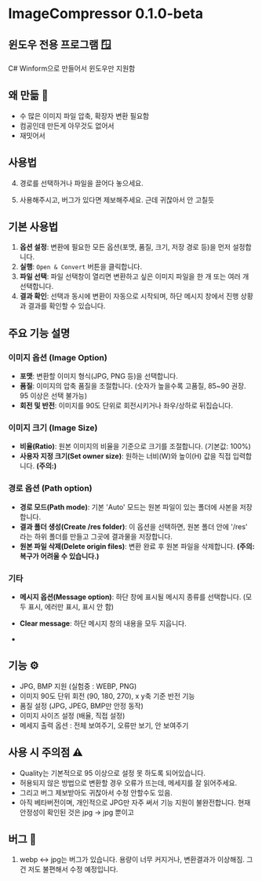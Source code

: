 # ImageCompressor 0.1.0-beta
## 윈도우 전용 프로그램 🪟
C# Winform으로 만들어서 윈도우만 지원함

## 왜 만듦 🤔
- 수 많은 이미지 파일 압축, 확장자 변환 필요함
- 컴공인데 만든게 아무것도 없어서 
- 재밋어서

  
## 사용법 

4. 경로를 선택하거나 파일을 끌어다 놓으세요.

5. 사용해주시고, 버그가 있다면 제보해주세요. 근데 귀찮아서 안 고칠듯


## 기본 사용법

1.  **옵션 설정**: 변환에 필요한 모든 옵션(포맷, 품질, 크기, 저장 경로 등)을 먼저 설정합니다.
2.  **실행**: `Open & Convert` 버튼을 클릭합니다.
3.  **파일 선택**: 파일 선택창이 열리면 변환하고 싶은 이미지 파일을 한 개 또는 여러 개 선택합니다.
4.  **결과 확인**: 선택과 동시에 변환이 자동으로 시작되며, 하단 메시지 창에서 진행 상황과 결과를 확인할 수 있습니다.

## 주요 기능 설명

### 이미지 옵션 (Image Option)

-   **포맷**: 변환할 이미지 형식(JPG, PNG 등)을 선택합니다.
-   **품질**: 이미지의 압축 품질을 조절합니다. (숫자가 높을수록 고품질, 85~90 권장. 95 이상은 선택 불가능)
-   **회전 및 반전**: 이미지를 90도 단위로 회전시키거나 좌우/상하로 뒤집습니다.

### 이미지 크기 (Image Size)

-   **비율(Ratio)**: 원본 이미지의 비율을 기준으로 크기를 조절합니다. (기본값: 100%)
-   **사용자 지정 크기(Set owner size)**: 원하는 너비(W)와 높이(H) 값을 직접 입력합니다. **(주의:)**

### 경로 옵션 (Path option)

-   **경로 모드(Path mode)**: 기본 'Auto' 모드는 원본 파일이 있는 폴더에 사본을 저장합니다.
-   **결과 폴더 생성(Create /res folder)**: 이 옵션을 선택하면, 원본 폴더 안에 '/res' 라는 하위 폴더를 만들고 그곳에 결과물을 저장합니다.
-   **원본 파일 삭제(Delete origin files)**: 변환 완료 후 원본 파일을 삭제합니다. **(주의: 복구가 어려울 수 있습니다.)**

### 기타

-   **메시지 옵션(Message option)**: 하단 창에 표시될 메시지 종류를 선택합니다. (모두 표시, 에러만 표시, 표시 안 함)
-   **Clear message**: 하단 메시지 창의 내용을 모두 지웁니다.

-   
## 기능 ⚙️
- JPG, BMP 지원 (실험중 : WEBP, PNG)
- 이미지 90도 단위 회전 (90, 180, 270), x y축 기준 반전 기능
- 품질 설정 (JPG, JPEG, BMP만 안정 동작)
- 이미지 사이즈 설정 (배율, 직접 설정)
- 메세지 출력 옵션 : 전체 보여주기, 오류만 보기, 안 보여주기

## 사용 시 주의점 ⚠️
- Quality는 기본적으로 95 이상으로 설정 못 하도록 되어있습니다.
- 허용되지 않은 방법으로 변환할 경우 오류가 뜨는데, 메세지를 잘 읽어주세요.
- 그리고 버그 제보받아도 귀찮아서 수정 안할수도 있음.
- 아직 베타버전이며, 개인적으로 JPG만 자주 써서 기능 지원이 불완전합니다. 
현재 안정성이 확인된 것은 jpg -> jpg 뿐이고

## 버그 🐛
1. webp <-> jpg는 버그가 있습니다. 용량이 너무 커지거나, 변환결과가 이상해짐.
그건 저도 불편해서 수정 예정입니다.



